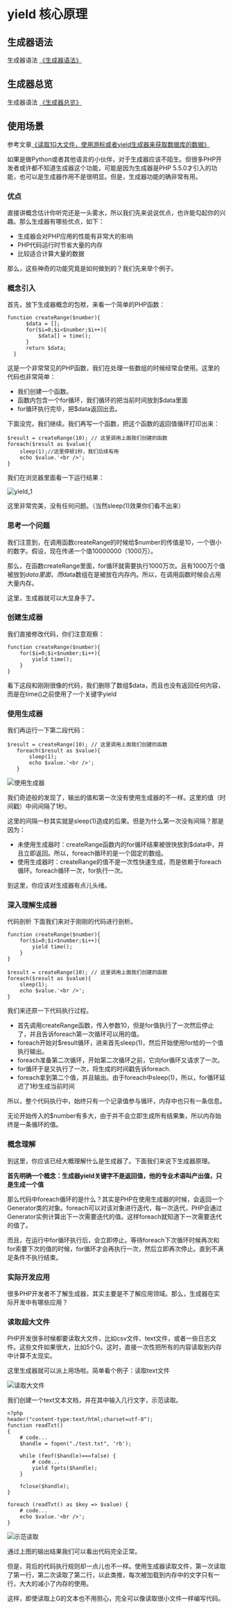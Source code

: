 # yield 核心原理

## 生成器语法

生成器语法 [《生成器语法》](https://www.php.net/manual/zh/language.generators.syntax.php)

## 生成器总览

生成器语法 [《生成器总览》](https://www.php.net/manual/zh/language.generators.overview.php)

## 使用场景

参考文章[《读取1G大文件，使用游标或者yield生成器来获取数据库的数据》](https://segmentfault.com/a/1190000012334856)


如果是做Python或者其他语言的小伙伴，对于生成器应该不陌生。但很多PHP开发者或许都不知道生成器这个功能，可能是因为生成器是PHP 5.5.0才引入的功能，也可以是生成器作用不是很明显。但是，生成器功能的确非常有用。

### 优点
直接讲概念估计你听完还是一头雾水，所以我们先来说说优点，也许能勾起你的兴趣。那么生成器有哪些优点，如下：

- 生成器会对PHP应用的性能有非常大的影响
- PHP代码运行时节省大量的内存
- 比较适合计算大量的数据

那么，这些神奇的功能究竟是如何做到的？我们先来举个例子。

### 概念引入
首先，放下生成器概念的包袱，来看一个简单的PHP函数：
```
function createRange($number){
      $data = [];
      for($i=0;$i<$number;$i++){
          $data[] = time();
      }
      return $data;
  }
```

这是一个非常常见的PHP函数，我们在处理一些数组的时候经常会使用。这里的代码也非常简单：

- 我们创建一个函数。
- 函数内包含一个for循环，我们循环的把当前时间放到$data里面
- for循环执行完毕，把$data返回出去。

下面没完，我们继续。我们再写一个函数，把这个函数的返回值循环打印出来：

```
$result = createRange(10); // 这里调用上面我们创建的函数
foreach($result as $value){
    sleep(1);//这里停顿1秒，我们后续有用
    echo $value.'<br />';
}
```

我们在浏览器里面看一下运行结果：

![yield_1](assets/循环打印.png)

这里非常完美，没有任何问题。（当然sleep(1)效果你们看不出来）

### 思考一个问题
我们注意到，在调用函数createRange的时候给$number的传值是10，一个很小的数字。假设，现在传递一个值10000000（1000万）。

那么，在函数createRange里面，for循环就需要执行1000万次。且有1000万个值被放到$data里面，而$data数组在是被放在内存内。所以，在调用函数时候会占用大量内存。

这里，生成器就可以大显身手了。

### 创建生成器

我们直接修改代码，你们注意观察：
```
function createRange($number){
    for($i=0;$i<$number;$i++){
        yield time();
    }
}

```

看下这段和刚刚很像的代码，我们删除了数组$data，而且也没有返回任何内容，而是在time()之前使用了一个关键字yield

### 使用生成器
我们再运行一下第二段代码：

```
$result = createRange(10); // 这里调用上面我们创建的函数
   foreach($result as $value){
       sleep(1);
       echo $value.'<br />';
   }
```

![使用生成器](./assets/使用生成器.png)


我们奇迹般的发现了，输出的值和第一次没有使用生成器的不一样。这里的值（时间戳）中间间隔了1秒。

这里的间隔一秒其实就是sleep(1)造成的后果。但是为什么第一次没有间隔？那是因为：

- 未使用生成器时：createRange函数内的for循环结果被很快放到$data中，并且立即返回。所以，foreach循环的是一个固定的数组。
- 使用生成器时：createRange的值不是一次性快速生成，而是依赖于foreach循环。foreach循环一次，for执行一次。

到这里，你应该对生成器有点儿头绪。

### 深入理解生成器
代码剖析
下面我们来对于刚刚的代码进行剖析。

```
function createRange($number){
    for($i=0;$i<$number;$i++){
        yield time();
    }
}

$result = createRange(10); // 这里调用上面我们创建的函数
foreach($result as $value){
    sleep(1);
    echo $value.'<br />';
}
```

我们来还原一下代码执行过程。

- 首先调用createRange函数，传入参数10，但是for值执行了一次然后停止了，并且告诉foreach第一次循环可以用的值。
- foreach开始对$result循环，进来首先sleep(1)，然后开始使用for给的一个值执行输出。
- foreach准备第二次循环，开始第二次循环之前，它向for循环又请求了一次。
- for循环于是又执行了一次，将生成的时间戳告诉foreach.
- foreach拿到第二个值，并且输出。由于foreach中sleep(1)，所以，for循环延迟了1秒生成当前时间

所以，整个代码执行中，始终只有一个记录值参与循环，内存中也只有一条信息。

无论开始传入的$number有多大，由于并不会立即生成所有结果集，所以内存始终是一条循环的值。

### 概念理解
到这里，你应该已经大概理解什么是生成器了。下面我们来说下生成器原理。

**首先明确一个概念：生成器yield关键字不是返回值，他的专业术语叫产出值，只是生成一个值**

那么代码中foreach循环的是什么？其实是PHP在使用生成器的时候，会返回一个Generator类的对象。foreach可以对该对象进行迭代，每一次迭代，PHP会通过Generator实例计算出下一次需要迭代的值。这样foreach就知道下一次需要迭代的值了。

而且，在运行中for循环执行后，会立即停止。等待foreach下次循环时候再次和for索要下次的值的时候，for循环才会再执行一次，然后立即再次停止。直到不满足条件不执行结束。

### 实际开发应用
很多PHP开发者不了解生成器，其实主要是不了解应用领域。那么，生成器在实际开发中有哪些应用？

### 读取超大文件
PHP开发很多时候都要读取大文件，比如csv文件、text文件，或者一些日志文件。这些文件如果很大，比如5个G。这时，直接一次性把所有的内容读取到内存中计算不太现实。

这里生成器就可以派上用场啦。简单看个例子：读取text文件

![读取大文件](./assets/读取大文件.png)

我们创建一个text文本文档，并在其中输入几行文字，示范读取。

```
<?php
header("content-type:text/html;charset=utf-8");
function readTxt()
{
    # code...
    $handle = fopen("./test.txt", 'rb');

    while (feof($handle)===false) {
        # code...
        yield fgets($handle);
    }

    fclose($handle);
}

foreach (readTxt() as $key => $value) {
    # code...
    echo $value.'<br />';
}

```
![示范读取](./assets/示范读取.png)

通过上图的输出结果我们可以看出代码完全正常。

但是，背后的代码执行规则却一点儿也不一样。使用生成器读取文件，第一次读取了第一行，第二次读取了第二行，以此类推，每次被加载到内存中的文字只有一行，大大的减小了内存的使用。

这样，即使读取上G的文本也不用担心，完全可以像读取很小文件一样编写代码。